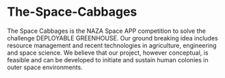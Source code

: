 The-Space-Cabbages
==================

The Space Cabbages is the NAZA Space APP competition to solve the challenge DEPLOYABLE GREENHOUSE. Our ground breaking idea includes resource management and recent technologies in agriculture, engineering and space science. We believe that our project, however conceptual, is feasible and can be developed to initiate and sustain human colonies in outer space environments.